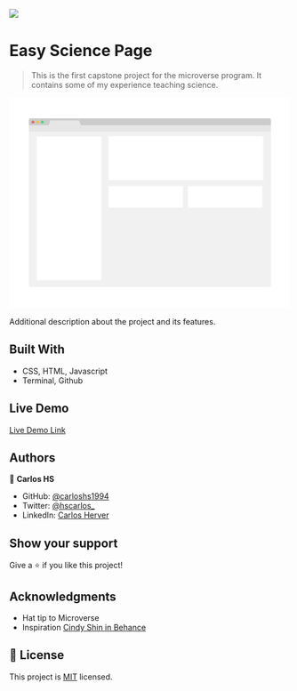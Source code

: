 ![](https://img.shields.io/badge/Microverse-blueviolet)

# Easy Science Page

> This is the first capstone project for the microverse program. It contains some of my experience teaching science.

![screenshot](./app_screenshot.png)

Additional description about the project and its features.

## Built With

- CSS, HTML, Javascript
- Terminal, Github 

## Live Demo

[Live Demo Link](https://carloshs1994.github.io/easyscience/)

## Authors

👤 **Carlos HS**

- GitHub: [@carloshs1994](https://github.com/carloshs1994)
- Twitter: [@hscarlos_]()
- LinkedIn: [Carlos Herver]()

## Show your support

Give a ⭐️ if you like this project!

## Acknowledgments

- Hat tip to Microverse
- Inspiration [Cindy Shin in Behance](https://www.behance.net/gallery/29845175/CC-Global-Summit-2015)

## 📝 License

This project is [MIT](./MIT.md) licensed.
